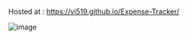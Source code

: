Hosted at : https://vi519.github.io/Expense-Tracker/

![image](https://user-images.githubusercontent.com/68097369/141963405-cccca26e-bc19-4728-8206-69cf3efe8d47.png)


